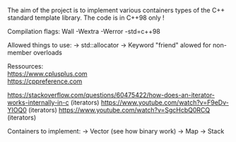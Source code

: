 The aim of the project is to implement various containers types of the C++ standard template library.
The code is in C++98 only !

Compilation flags: Wall -Wextra -Werror -std=c++98

Allowed things to use:
→ std::allocator
→ Keyword "friend" alowed for non-member overloads

Ressources: <br/> 
https://www.cplusplus.com <br/>
https://cppreference.com <br/>

https://stackoverflow.com/questions/60475422/how-does-an-iterator-works-internally-in-c (iterators)
https://www.youtube.com/watch?v=F9eDv-YIOQ0 (iterators)
https://www.youtube.com/watch?v=SgcHcbQ0RCQ (iterators)

Containers to implement:
→ Vector (see how binary work)
→ Map
→ Stack

